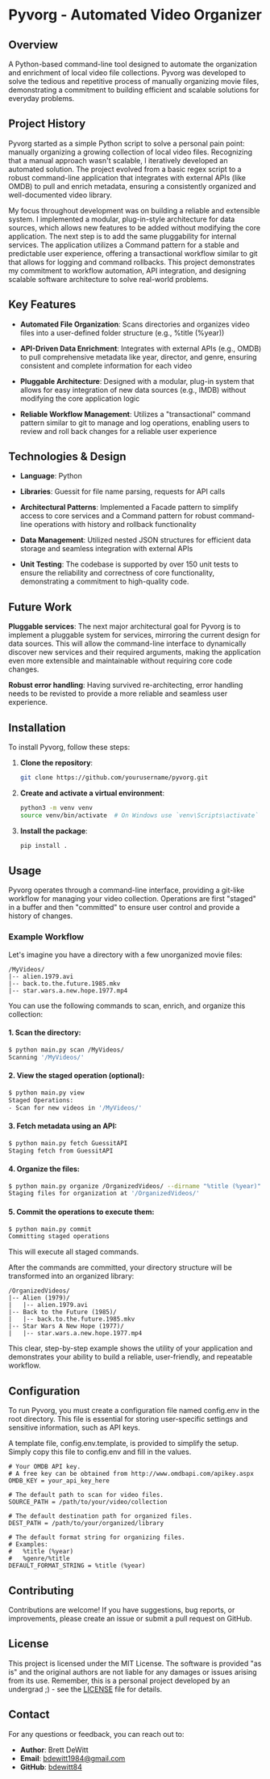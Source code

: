 # Pyvorg - Automated Video Organizer

## Overview

A Python-based command-line tool designed to automate the organization and enrichment of local video file collections. Pyvorg was developed to solve the tedious and repetitive process of manually organizing movie files, demonstrating a commitment to building efficient and scalable solutions for everyday problems.


## Project History

Pyvorg started as a simple Python script to solve a personal pain point: manually organizing a growing collection of local video files. Recognizing that a manual approach wasn't scalable, I iteratively developed an automated solution. The project evolved from a basic regex script to a robust command-line application that integrates with external APIs (like OMDB) to pull and enrich metadata, ensuring a consistently organized and well-documented video library.

My focus throughout development was on building a reliable and extensible system. I implemented a modular, plug-in-style architecture for data sources, which allows new features to be added without modifying the core application. The next step is to add the same pluggability for internal services. The application utilizes a Command pattern for a stable and predictable user experience, offering a transactional workflow similar to git that allows for logging and command rollbacks. This project demonstrates my commitment to workflow automation, API integration, and designing scalable software architecture to solve real-world problems.


## Key Features

- **Automated File Organization**: Scans directories and organizes video files into a user-defined folder structure (e.g., %title (%year))

- **API-Driven Data Enrichment**: Integrates with external APIs (e.g., OMDB) to pull comprehensive metadata like year, director, and genre, ensuring consistent and complete information for each video

- **Pluggable Architecture**: Designed with a modular, plug-in system that allows for easy integration of new data sources (e.g., IMDB) without modifying the core application logic

- **Reliable Workflow Management**: Utilizes a "transactional" command pattern similar to git to manage and log operations, enabling users to review and roll back changes for a reliable user experience


## Technologies & Design

- **Language**: Python

- **Libraries**: Guessit for file name parsing, requests for API calls

- **Architectural Patterns**: Implemented a Facade pattern to simplify access to core services and a Command pattern for robust command-line operations with history and rollback functionality

- **Data Management**: Utilized nested JSON structures for efficient data storage and seamless integration with external APIs

- **Unit Testing**: The codebase is supported by over 150 unit tests to ensure the reliability and correctness of core functionality, demonstrating a commitment to high-quality code.


## Future Work

**Pluggable services**: The next major architectural goal for Pyvorg is to implement a pluggable system for services, mirroring the current design for data sources. This will allow the command-line interface to dynamically discover new services and their required arguments, making the application even more extensible and maintainable without requiring core code changes.

**Robust error handling**: Having survived re-architecting, error handling needs to be revisted to provide a more reliable and seamless user experience.

## Installation

To install Pyvorg, follow these steps:

1. **Clone the repository**:
    ```bash
    git clone https://github.com/yourusername/pyvorg.git
    ```

2. **Create and activate a virtual environment**:
    ```bash
    python3 -m venv venv
    source venv/bin/activate  # On Windows use `venv\Scripts\activate`
    ```

3. **Install the package**:
    ```bash
    pip install .
    ```

## Usage

Pyvorg operates through a command-line interface, providing a git-like workflow for managing your video collection. Operations are first "staged" in a buffer and then "committed" to ensure user control and provide a history of changes.

### Example Workflow

Let's imagine you have a directory with a few unorganized movie files:

```
/MyVideos/
|-- alien.1979.avi
|-- back.to.the.future.1985.mkv
|-- star.wars.a.new.hope.1977.mp4
```

You can use the following commands to scan, enrich, and organize this collection:

#### 1. Scan the directory:
```bash
$ python main.py scan /MyVideos/
Scanning '/MyVideos/'
```

#### 2. View the staged operation (optional):
```Bash
$ python main.py view
Staged Operations:
- Scan for new videos in '/MyVideos/'
```

#### 3. Fetch metadata using an API:
```Bash
$ python main.py fetch GuessitAPI
Staging fetch from GuessitAPI
```

#### 4. Organize the files:
```Bash
$ python main.py organize /OrganizedVideos/ --dirname "%title (%year)"
Staging files for organization at '/OrganizedVideos/'
```

#### 5. Commit the operations to execute them:
```Bash
$ python main.py commit
Committing staged operations
```

This will execute all staged commands.

After the commands are committed, your directory structure will be transformed into an organized library:

```
/OrganizedVideos/
|-- Alien (1979)/
|   |-- alien.1979.avi
|-- Back to the Future (1985)/
|   |-- back.to.the.future.1985.mkv
|-- Star Wars A New Hope (1977)/
|   |-- star.wars.a.new.hope.1977.mp4
```

This clear, step-by-step example shows the utility of your application and demonstrates your ability to build a reliable, user-friendly, and repeatable workflow.

## Configuration

To run Pyvorg, you must create a configuration file named config.env in the root directory. This file is essential for storing user-specific settings and sensitive information, such as API keys.

A template file, config.env.template, is provided to simplify the setup. Simply copy this file to config.env and fill in the values.

```ini, TOML
# Your OMDB API key.
# A free key can be obtained from http://www.omdbapi.com/apikey.aspx
OMDB_KEY = your_api_key_here

# The default path to scan for video files.
SOURCE_PATH = /path/to/your/video/collection

# The default destination path for organized files.
DEST_PATH = /path/to/your/organized/library

# The default format string for organizing files.
# Examples:
#   %title (%year)
#   %genre/%title
DEFAULT_FORMAT_STRING = %title (%year)
```

## Contributing

Contributions are welcome! If you have suggestions, bug reports, or improvements, please create an issue or submit a pull request on GitHub.

## License

This project is licensed under the MIT License. The software is provided "as is" and the original authors are not liable for any damages or issues arising from its use. Remember, this is a personal project developed by an undergrad ;) - see the [LICENSE](LICENSE) file for details.

## Contact

For any questions or feedback, you can reach out to:

- **Author**: Brett DeWitt
- **Email**: bdewitt1984@gmail.com
- **GitHub**: [bdewitt84](https://github.com/bdewitt84)

